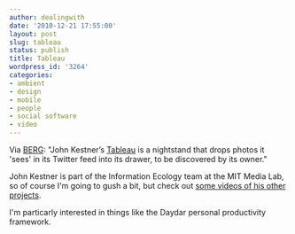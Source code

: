 ```yaml
---
author: dealingwith
date: '2010-12-21 17:55:00'
layout: post
slug: tableau
status: publish
title: Tableau
wordpress_id: '3264'
categories:
- ambient
- design
- mobile
- people
- social software
- video
---
```


Via [BERG][1]: "John Kestner’s [Tableau][2] is a nightstand that drops photos
it 'sees' in its Twitter feed into its drawer, to be discovered by its owner."

John Kestner is part of the <a class="dead">Information Ecology team at the MIT Media
Lab</a>, so of course I'm going to gush a bit, but check out [some videos
of his other projects][6].

I'm particarly interested in things like the <a class="dead">Daydar personal productivity
framework</a>.

   [1]: http://berglondon.com/blog/2010/12/16/thursday-links-a-drawerful-of-photographs-fictional-logos-flashy-advertising-and-space/

   [2]: http://johnkestner.com/tableau/

   [6]: http://vimeo.com/jkestner
